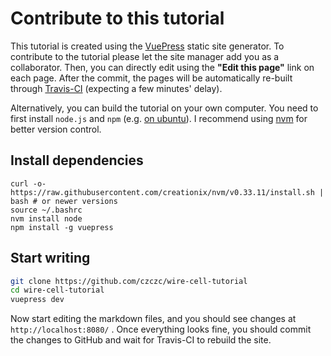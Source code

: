 # Contribute to this tutorial

This tutorial is created using the [VuePress](https://vuepress.vuejs.org/) static site generator. To contribute to the tutorial please let the site manager add you as a collaborator. Then, you can directly edit using the **"Edit this page"** link on each page. After the commit, the pages will be automatically re-built through [Travis-CI](https://travis-ci.com/) (expecting a few minutes' delay).

Alternatively, you can build the tutorial on your own computer. You need to first install `node.js` and `npm` (e.g. [on ubuntu](https://linuxize.com/post/how-to-install-node-js-on-ubuntu-18.04/)). I recommend using [nvm](https://github.com/nvm-sh/nvm) for better version control.

## Install dependencies

```bash{2-4}
curl -o- https://raw.githubusercontent.com/creationix/nvm/v0.33.11/install.sh | bash # or newer versions
source ~/.bashrc
nvm install node
npm install -g vuepress
```

## Start writing

```bash
git clone https://github.com/czczc/wire-cell-tutorial
cd wire-cell-tutorial
vuepress dev
```

Now start editing the markdown files, and you should see changes at `http://localhost:8080/` . Once everything looks fine, you should commit the changes to GitHub and wait for Travis-CI to rebuild the site.

<!-- ::: tip
With permission you can build and deploy the pages yourself using the [deploy.sh](https://github.com/czczc/wire-cell-tutorial/blob/master/deploy.sh) script.
::: -->
